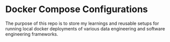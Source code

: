 # Docker Compose Configurations

The purpose of this repo is to store my learnings and reusable setups for running local docker deployments of various data engineering and software engineering frameworks.
